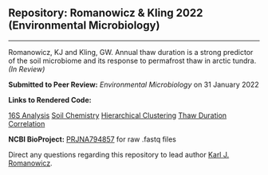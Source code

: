 ## Repository: Romanowicz & Kling 2022 (Environmental Microbiology)
____________________________________________________________

Romanowicz, KJ and Kling, GW. Annual thaw duration is a strong predictor of the soil microbiome and its response to permafrost thaw in arctic tundra. *(In Review)*

**Submitted to Peer Review:** *Environmental Microbiology* on 31 January 2022

**Links to Rendered Code:** 

[16S Analysis]()
[Soil Chemistry]()
[Hierarchical Clustering]()
[Thaw Duration Correlation]()

**NCBI BioProject:** [PRJNA794857](https://www.ncbi.nlm.nih.gov/bioproject/?term=PRJNA794857) for raw .fastq files

Direct any questions regarding this repository to lead author [Karl J. Romanowicz](mailto:kjromano@umich.edu).
